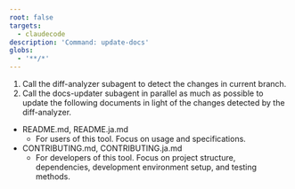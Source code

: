 ```yaml
---
root: false
targets:
  - claudecode
description: 'Command: update-docs'
globs:
  - '**/*'
---
```


1. Call the diff-analyzer subagent to detect the changes in current branch.
2. Call the docs-updater subagent in parallel as much as possible to update the following documents in light of the changes detected by the diff-analyzer.
  - README.md, README.ja.md
    - For users of this tool. Focus on usage and specifications.
  - CONTRIBUTING.md, CONTRIBUTING.ja.md
    - For developers of this tool. Focus on project structure, dependencies, development environment setup, and testing methods.